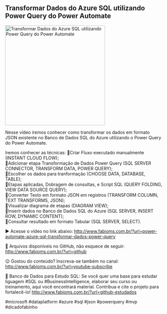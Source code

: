 ## Transformar Dados do Azure SQL utilizando Power Query do Power Automate

<img src="https://fabioms.com.br//uploads/youtube/hSqRwbWHbJg.png" alt="Transformar Dados do Azure SQL utilizando Power Query do Power Automate" title="Azure SQL" width="320"/>

Nesse vídeo iremos conhecer como transformar os dados em formato JSON existente no Banco de Dados SQL do Azure utilizando o Power Query do Power Automate.

Iremos conhecer as técnicas:
🔹Criar Fluxo executado manualmente (INSTANT CLOUD FLOW);  
🔹Adicionar etapa Transformação de Dados Power Query (SQL SERVER CONNECTOR, TRANSFORM DATA, POWER QUERY);  
🔹Escolher os dados para tranformação (CHOOSE DATA, DATABASE, TABLE);  
🔹Etapas aplicadas, Dobragem de consultas, e Script SQL (QUERY FOLDING, VIEW DATA SOURCE QUERY);  
🔹Converter Texto em formato JSON em registros (TRANSFORM COLUMN, TEXT TRANSFORMS, JSON);  
🔹Visualizar diagrama de etapas (DIAGRAM VIEW);  
🔹Inserir dados no Banco de Dados SQL do Azure (SQL SERVER, INSERT ROW, DYNAMIC CONTENT);  
🔹Consultar resultado em formato Tabular (SQL SERVER, SELECT).

▶️ Acesse o vídeo no link abaixo:
http://www.fabioms.com.br/?url=power-automate-azure-sql-transformar-dados-power-query

📁 Arquivos disponíveis no GitHub, não esquece de seguir:
http://www.fabioms.com.br/?url=github

😉 Gostou do conteúdo? Inscreva-se também no canal:
http://www.fabioms.com.br/?url=youtube-subscribe

🎁 Banco de Dados para Estudo SQL:
Se você quer uma base para estudar liguagem #SQL ou #BusinessIntelligence, elaborar seu curso ou treinamento, aqui você encontrará material. 
Contribua e cite o projeto para fortalecê-lo!
http://www.fabioms.com.br/?url=github-estudados

#microsoft #dataplatform #azure #sql #json #powerquery #mvp #dicadofabinho 
